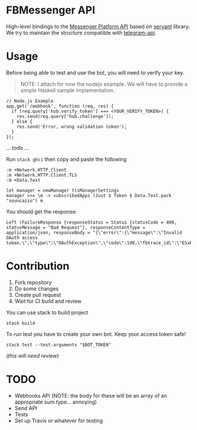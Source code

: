 # FBMessenger API

High-level bindings to the [Messenger Platform API](https://developers.facebook.com/docs/messenger-platform/) based on [servant](https://haskell-servant.github.io/) library.
We try to maintain the structure compatible with [telegram-api](https://github.com/klappvisor/haskell-telegram-api).

# Usage

Before being able to test and use the bot, you will need to verify your key.

> NOTE: I attach for now the nodejs example. We will have to provide a simple Haskell sample implementation. 

```{.js}
// Node.js Example
app.get('/webhook', function (req, res) {
  if (req.query['hub.verify_token'] === <YOUR_VERIFY_TOKEN>) {
    res.send(req.query['hub.challenge']);
  } else {
    res.send('Error, wrong validation token');    
  }
});
```

... todo ...

Run `stack ghci` then copy and paste the following

    :m +Network.HTTP.Client
    :m +Network.HTTP.Client.TLS
    :m +Data.Text

    let manager = newManager tlsManagerSettings
    manager >>= \m -> subscribedApps (Just $ Token $ Data.Text.pack "souncazzo") m

You should get the response: 

    Left (FailureResponse {responseStatus = Status {statusCode = 400, statusMessage = "Bad Request"}, responseContentType = application/json, responseBody = "{\"error\":{\"message\":\"Invalid OAuth access token.\",\"type\":\"OAuthException\",\"code\":190,\"fbtrace_id\":\"ESxHmUos2B+\"}}"})

# Contribution

1. Fork repository
2. Do some changes
3. Create pull request
4. Wait for CI build and review

You can use stack to build project

    stack build

To run test you have to create your own bot. Keep your access token safe!

    stack test --test-arguments "$BOT_TOKEN"

_(this will need review)_

# TODO

- Webhooks API (NOTE: the body for these will be an array of an appropriate sum type... annoying)
- Send API
- Tests
- Set up Travis or whatever for testing
